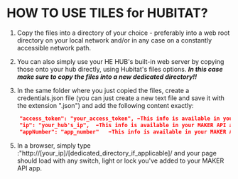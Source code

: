 # HOW TO USE TILES for HUBITAT? 

1) Copy the files into a directory of your choice - preferably into a web root directory on your local network and/or in any case on a constantly accessible network path. 
2) You can also simply use your HE HUB's built-in web server by copying those onto your hub directly, using Hubitat's files options. ***In this case make sure to copy the files into a new dedicated directory!!***

3) In the same folder where you just copied the files, create a credentials.json file (you can just create a new text file and save it with the extension ".json") and add the following content exactly:


```JSON 
    "access_token": "your_access_token", ➡️This info is available in your MAKER API app. 
    "ip": "your_hub's_ip",  ➡️This info is available in your MAKER API app. 
    "appNumber": "app_number"   ➡️This info is available in your MAKER API app. 
```

5) In a browser, simply type :"http://[your_ip]/[dedicated_directory_if_applicable]/ and your page should load with any switch, light or lock you've added to your MAKER API app. 

